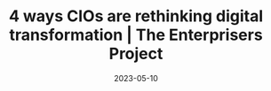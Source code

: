 ---
category:
- .nan
date: 2023-05-10
keyword_suggestion: ubuntu install docker
post_inspiration: https://enterprisersproject.com/article/2023/4/rethinking-digital-transformation
silot_terms: digital automation
title: 4 ways CIOs are rethinking <b>digital</b> transformation | The Enterprisers
  Project
---